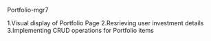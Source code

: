 Portfolio-mgr7

1.Visual display of Portfolio Page
2.Resrieving user investment details
3.Implementing CRUD operations for Portfolio items


